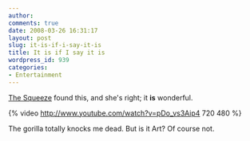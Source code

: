 ```yaml
---
author:
comments: true
date: 2008-03-26 16:31:17
layout: post
slug: it-is-if-i-say-it-is
title: It is if I say it is
wordpress_id: 939
categories:
- Entertainment
---
```


[The Squeeze](http://lucyclink.com/) found this, and she's right; it **is** wonderful.

{% video http://www.youtube.com/watch?v=pDo_vs3Aip4 720 480 %}

The gorilla totally knocks me dead. But is it Art? Of course not.

